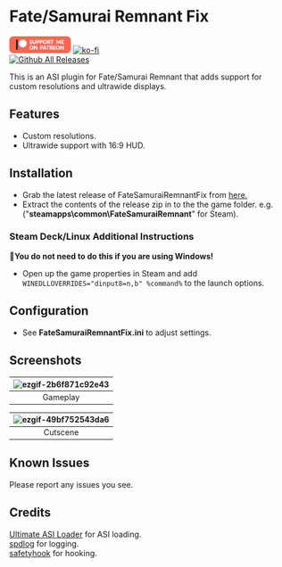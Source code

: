 # Fate/Samurai Remnant Fix
[![Patreon-Button](https://raw.githubusercontent.com/Lyall/FateSamuraiRemnantFix/refs/heads/master/.github/Patreon-Button.png)](https://www.patreon.com/Wintermance) [![ko-fi](https://ko-fi.com/img/githubbutton_sm.svg)](https://ko-fi.com/W7W01UAI9)<br />
[![Github All Releases](https://img.shields.io/github/downloads/Lyall/FateSamuraiRemnantFix/total.svg)](https://github.com/Lyall/FateSamuraiRemnantFix/releases)

This is an ASI plugin for Fate/Samurai Remnant that adds support for custom resolutions and ultrawide displays.

## Features

- Custom resolutions.
- Ultrawide support with 16:9 HUD.

## Installation
- Grab the latest release of FateSamuraiRemnantFix from [here.](https://github.com/Lyall/FateSamuraiRemnantFix/releases)
- Extract the contents of the release zip in to the the game folder.
e.g. ("**steamapps\common\FateSamuraiRemnant**" for Steam).

### Steam Deck/Linux Additional Instructions
🚩**You do not need to do this if you are using Windows!**
- Open up the game properties in Steam and add `WINEDLLOVERRIDES="dinput8=n,b" %command%` to the launch options.

## Configuration
- See **FateSamuraiRemnantFix.ini** to adjust settings.

## Screenshots

| ![ezgif-2b6f871c92e43](https://github.com/user-attachments/assets/a2d5d107-a170-45c7-9408-26f8f3bf70aa) |
|:--------------------------:|
| Gameplay |

| ![ezgif-49bf752543da6](https://github.com/user-attachments/assets/689d369d-4a74-4cd7-b003-22284dd0d418) |
|:--------------------------:|
| Cutscene |

## Known Issues
Please report any issues you see.

## Credits
[Ultimate ASI Loader](https://github.com/ThirteenAG/Ultimate-ASI-Loader) for ASI loading. <br />
[spdlog](https://github.com/gabime/spdlog) for logging. <br />
[safetyhook](https://github.com/cursey/safetyhook) for hooking.
